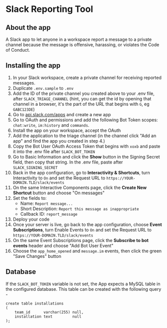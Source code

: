 # Slack Reporting Tool

## About the app

A Slack app to let anyone in a workspace report a message to a private channel because the message is offensive, harassing, or violates the Code of Conduct.

## Installing the app

1. In your Slack workspace, create a private channel for receiving reported messages.
2. Duplicate `.env.sample` to `.env`
3. Add the ID of the private channel you created above to your .env file, after `SLACK_TRIAGE_CHANNEL` (hint, you can get the id by opening that channel in a browser, it's the part of the URL that begins with `G`, eg `GABC123DE`)
4. Go to [api.slack.com/apps](https://api.slack.com/apps) and create a new app
5. Go to OAuth and permissions and add the following Bot Token scopes: `chat:write`, `im:history` and `commands`.
7. Install the app on your workspace, accept the OAuth
8. Add the application to the triage channel (in the channel click "Add an app" and find the app you created in step 4.)
9. Copy the Bot User OAuth Access Token that begins with `xoxb` and paste it into the .env file after `SLACK_BOT_TOKEN`
10. Go to Basic Information and click the **Show** button in the Signing Secret field, then copy that string. In the .env file, paste after `SLACK_SIGNING_SECRET`
11. Back in the app configuration, go to **Interactivity & Shortcuts**, turn Interactivity to `On` and set the Request URL to `https://YOUR-DOMAIN.TLD/slack/events`
12. On the same Interactive Components page, click the **Create New Shortcut** button and choose "On messages"
13. Set the fields to:
	* Name: `Report message...`
	* Short Description: `Report this message as inappropriate`
	* Callback ID: `report_message`
14. Deploy your code
15. Once your server is live, go back to the app configuration, choose **Event Subscriptions**, turn Enable Events to `On` and set the Request URL to `https://YOUR-DOMAIN.TLD/slack/events`
16. On the same Event Subscriptions page, click the **Subscribe to bot events** header and choose "Add Bot User Event"
17. Choose the `app_home_opened` and `message.im` events, then click the green "Save Changes" button

## Database

If the `SLACK_BOT_TOKEN` variable is not set, the App expects a MySQL table in the configured database. This table can be created with the following query -

```mysql
create table installations
(
    team_id      varchar(255) null,
    installation text         null
);
```